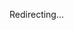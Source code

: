 <meta http-equiv="refresh" content="1; url=https://youtube.com/playlist?list=PL-2Gq36JYvvFjqc3_p25we7IpfvU3IDCG" />

Redirecting...
